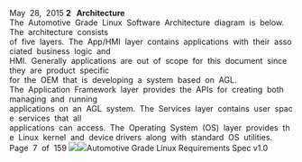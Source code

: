 
May  28,  2015
**2   Architecture**
The  Automotive  Grade  Linux  Software  Architecture  diagram  is  below.  The  architecture  consists
of  five  layers.  The  App/HMI  layer  contains  applications  with  their  associated  business  logic  and
HMI.  Generally  applications  are  out  of  scope  for  this  document  since  they  are  product  specific
for  the  OEM  that  is  developing  a  system  based  on  AGL.
The  Application  Framework  layer  provides  the  APIs  for  creating  both  managing  and  running
applications  on  an  AGL  system.  The  Services  layer  contains  user  space  services  that  all
applications  can  access.  The  Operating  System  (OS)  layer  provides  the  Linux  kernel  and  device
drivers  along  with  standard  OS  utilities.
Page  7  of  159
![](media/picture97.jpeg)![](media/picture98.jpeg)Automotive Grade Linux Requirements Spec v1.0
